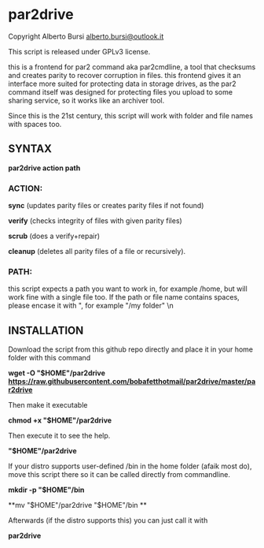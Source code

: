 # par2drive
Copyright Alberto Bursi <alberto.bursi@outlook.it>

This script is released under GPLv3 license.

this is a frontend for par2 command aka par2cmdline,
a tool that checksums and creates parity to recover corruption in files.
this frontend gives it an interface more suited for protecting data
in storage drives, as the par2 command itself was designed for protecting files
you upload to some sharing service, so it works like an archiver tool.

Since this is the 21st century, this script will work with folder
and file names with spaces too.

## SYNTAX
**par2drive action path**

### ACTION:
**sync** (updates parity files or creates parity files if not found)

**verify** (checks integrity of files with given parity files)

**scrub** (does a verify+repair)

**cleanup** (deletes all parity files of a file or recursively).

### PATH:
this script expects a path you want to work in, for example /home, but will work fine with a single file too.
If the path or file name contains spaces, please encase it with ", for example "/my folder" \n

## INSTALLATION

Download the script from this github repo directly and place it in your home folder with this command

**wget -O "$HOME"/par2drive https://raw.githubusercontent.com/bobafetthotmail/par2drive/master/par2drive**

Then make it executable

**chmod +x "$HOME"/par2drive**

Then execute it to see the help.

**"$HOME"/par2drive**

If your distro supports user-defined /bin in the home folder (afaik most do), move this script there 
so it can be called directly from commandline.

**mkdir -p "$HOME"/bin**

**mv "$HOME"/par2drive "$HOME"/bin **

Afterwards (if the distro supports this) you can just call it with

**par2drive**
